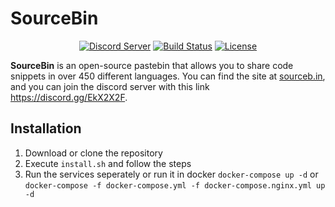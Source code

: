 # SourceBin

<div align="center">
  <p>
    <a href="https://discord.gg/EkX2X2F"><img src="https://discordapp.com/api/guilds/531491560567734292/embed.png" alt="Discord Server" /></a>
    <a href="https://travis-ci.com/SebastiaanYN/SourceBin"><img src="https://travis-ci.com/SebastiaanYN/SourceBin.svg?branch=master" alt="Build Status" /></a>
    <a href="https://github.com/SebastiaanYN/SourceBin/blob/master/LICENSE"><img src="https://img.shields.io/github/license/SebastiaanYN/SourceBin.svg" alt="License" /></a>
  </p>
</div>

**SourceBin** is an open-source pastebin that allows you to share code snippets in over 450 different languages.
You can find the site at [sourceb.in](https://sourceb.in), and you can join the discord server with this link https://discord.gg/EkX2X2F.

## Installation
1. Download or clone the repository
2. Execute `install.sh` and follow the steps
3. Run the services seperately or run it in docker `docker-compose up -d` or `docker-compose -f docker-compose.yml -f docker-compose.nginx.yml up -d`
